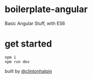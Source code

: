 # boilerplate-angular
Basic Angular Stuff, with ES6

# get started
```
npm i 
npm run dev
```

built by [@clintonhalpin](http://twitter.com/clintonhalpin)

